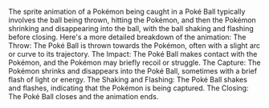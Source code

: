 The sprite animation of a Pokémon being caught in a Poké Ball typically involves the ball being thrown, hitting the Pokémon, and then the Pokémon shrinking and disappearing into the ball, with the ball shaking and flashing before closing. 
Here's a more detailed breakdown of the animation:
The Throw:
The Poké Ball is thrown towards the Pokémon, often with a slight arc or curve to its trajectory. 
The Impact:
The Poké Ball makes contact with the Pokémon, and the Pokémon may briefly recoil or struggle. 
The Capture:
The Pokémon shrinks and disappears into the Poké Ball, sometimes with a brief flash of light or energy. 
The Shaking and Flashing:
The Poké Ball shakes and flashes, indicating that the Pokémon is being captured. 
The Closing:
The Poké Ball closes and the animation ends. 
